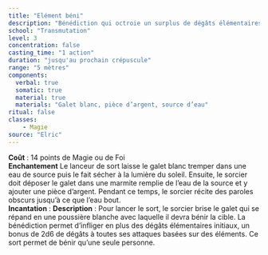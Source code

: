 ```yaml
---
title: "Elément béni"
description: "Bénédiction qui octroie un surplus de dégâts élémentaires."
school: "Transmutation"
level: 3
concentration: false
casting_time: "1 action"
duration: "jusqu'au prochain crépuscule"
range: "5 mètres"
components:
  verbal: true
  somatic: true
  material: true
  materials: "Galet blanc, pièce d’argent, source d’eau"
ritual: false
classes:
    - Magie
source: "Elric"
---
```

**Coût** : 14 points de Magie ou de Foi  
**Enchantement** Le lanceur de sort laisse le galet blanc tremper dans une eau de source puis le fait sécher à la lumière du soleil. Ensuite, le sorcier doit déposer le galet dans une marmite remplie de l’eau de la source et y ajouter une pièce d’argent. Pendant ce temps, le sorcier récite des paroles obscurs jusqu’à ce que l’eau bout.   
**Incantation** : 
**Description** : Pour lancer le sort, le sorcier brise le galet qui se répand en une poussière blanche avec laquelle il devra bénir la cible. La bénédiction permet d’infliger en plus des dégâts élémentaires initiaux, un bonus de 2d6 de dégâts à toutes ses attaques basées sur des éléments. Ce sort permet de bénir qu’une seule personne.  
